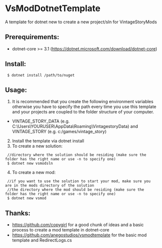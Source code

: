 # VsModDotnetTemplate
A template for dotnet new to create a new project/sln for VintageStoryMods

## Prerequirements:
 - dotnet-core >= 3.1 (https://dotnet.microsoft.com/download/dotnet-core)

## Install:
```
 $ dotnet install /path/to/nuget
```
## Usage:
1. It is recommended that you create the following environment variables otherwise you have to specify the path every time you use this template and your projects are coupled to the folder structure of your computer.
  - VINTAGE_STORY_DATA (e.g. C:\Users\YOURUSER\AppData\Roaming\VintagestoryData) and VINTAGE_STORY (e.g. c:/games/vintage_story) 
2. Install the template via dotnet install
3. To create a new solution:
```
 //directory where the solution should be residing (make sure the folder has the right name or use -n to specify one)
 $ dotnet new vsmodsln 
```
4. To create a new mod:
```
 //if you want to use the solution to start your mod, make sure you are in the mods directory of the solution
 //the directory where the mod should be residing (make sure the folder has the right name or use -n to specify one)
 $ dotnet new vsmod 
```

## Thanks:

  - https://github.com/copygirl for a good chunk of ideas and a basic process to create a mod template in dotnet-core
  - https://github.com/anegostudios/vsmodtemplate for the basic mod template and RedirectLogs.cs
